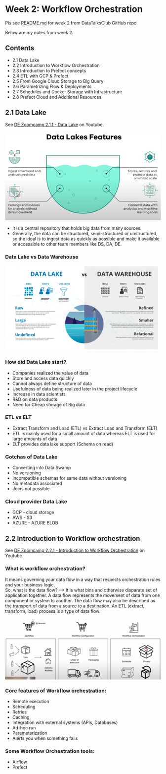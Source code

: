 # Week 2: Workflow Orchestration

Pls see [README.md](https://github.com/DataTalksClub/data-engineering-zoomcamp/tree/main/week_2_workflow_orchestration) for week 2 from DataTalksClub GitHub repo.

Below are my notes from week 2.

## Contents

- 2.1 Data Lake
- 2.2 Introduction to Workflow Orchestration
- 2.3 Introduction to Prefect concepts
- 2.4 ETL with GCP & Prefect
- 2.5 From Google Cloud Storage to Big Query
- 2.6 Parametrizing Flow & Deployments
- 2.7 Schedules and Docker Storage with Infrastructure
- 2.8 Prefect Cloud and Additional Resources

## 2.1 Data Lake  

See [DE Zoomcamp 2.1.1 - Data Lake](https://www.youtube.com/watch?v=W3Zm6rjOq70) on Youtube.  

![Alt text](image.png)  

- It is a central repository that holds big data from many sources.  
- Generally, the data can be structured, semi-structured or unstructured, so the ideal is to ingest data as quickly as possible and make it available or accessible to other team members like DS, DA, DE.  

### Data Lake vs Data Warehouse

![Alt text](image-1.png)  

### How did Data Lake start?  

- Companies realized the value of data  
- Store and access data quickly  
- Cannot always define structure of data  
- Usefulness of data being realized later in the project lifecycle  
- Increase in data scientists  
- R&D on data products  
- Need for Cheap storage of Big data  

### ETL vs ELT  

- Extract Transform and Load (ETL) vs Extract Load and Transform (ELT)  
- ETL is mainly used for a small amount of data whereas ELT is used for large amounts of data  
- ELT provides data lake support (Schema on read)  

### Gotchas of Data Lake

- Converting into Data Swamp
- No versioning
- Incompatible schemas for same data without versioning
- No metadata associated
- Joins not possible  

### Cloud provider Data Lake

- GCP - cloud storage
- AWS - S3
- AZURE - AZURE BLOB

## 2.2 Introduction to Workflow orchestration

See [DE Zoomcamp 2.2.1 - Introduction to Workflow Orchestration](https://www.youtube.com/watch?v=8oLs6pzHp68) on
Youtube.  

### What is workflow orchestration?

It means governing your data flow in a way that respects orchestration rules and your business logic.  
So, what is the data flow? --> It is what bins and otherwise disparate set of application together. A data flow represents the movement of data from one component or system to another. The data flow may also be described as the transport of data from a source to a destination. An ETL (extract, transform, load) process is a type of data flow.

![Alt text](image-2.png)

### Core features of Workflow orchestration:

- Remote execution
- Scheduling
- Retries
- Caching
- Integration with external systems (APIs, Databases)
- Ad-hoc run
- Parameterization
- Alerts you when something fails

### Some Workflow Orchestration tools:

- Airflow
- Prefect




